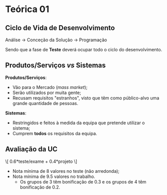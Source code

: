 # Teórica 01

## Ciclo de Vida de Desenvolvimento

Análise &rarr; Conceção da Solução &rarr; Programação


Sendo que a fase de **Teste** deverá ocupar todo o ciclo do desenvolvimento.

## Produtos/Serviços *vs* Sistemas

**Produtos/Serviços**:
- Vão para o Mercado (*mass market*);
- Serão utilizados por muita gente;
- Recusam requisitos "estranhos", visto que têm como público-alvo uma grande quantidade de pessoas.

**Sistemas**:
- Restringidos e feitos à medida da equipa que pretende utilizar o sistema;
- Cumprem **todos** os requisitos da equipa.

## Avaliação da UC

\\[ 0.6\*teste/exame + 0.4\*projeto \\]

- Nota mínima de 8 valores no teste (não arredonda);
- Nota mínima de 9.5 valores no trabalho.
  - Os grupos de 3 têm bonificação de 0.3 e os grupos de 4 têm bonificação de 0.2.